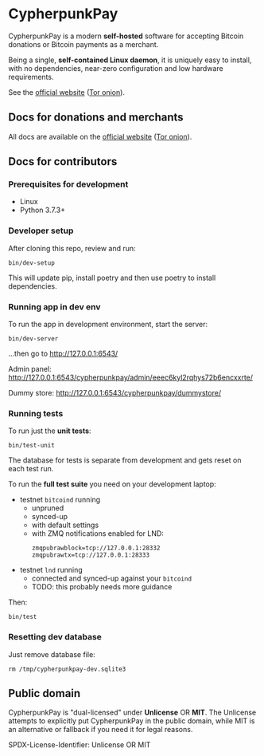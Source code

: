 # CypherpunkPay

CypherpunkPay is a modern **self-hosted** software for accepting Bitcoin donations or Bitcoin payments as a merchant.

Being a single, **self-contained Linux daemon**, it is uniquely easy to install, with no dependencies, near-zero configuration and low hardware requirements.

See the [official website](https://cypherpunkpay.org/) ([Tor onion](http://cypay73v4kp3i74splu2hv4yuruwhyzq4fxalyvmb76mrsgiwlaq7mqd.onion/)).

## Docs for donations and merchants

All docs are available on the [official website](https://cypherpunkpay.org/) ([Tor onion](http://cypay73v4kp3i74splu2hv4yuruwhyzq4fxalyvmb76mrsgiwlaq7mqd.onion/)).

## Docs for contributors

### Prerequisites for development

* Linux
* Python 3.7.3+

### Developer setup

After cloning this repo, review and run:

`bin/dev-setup`

This will update pip, install poetry and then use poetry to install dependencies.

### Running app in dev env

To run the app in development environment, start the server:

`bin/dev-server`

...then go to http://127.0.0.1:6543/

Admin panel:
http://127.0.0.1:6543/cypherpunkpay/admin/eeec6kyl2rqhys72b6encxxrte/

Dummy store:
http://127.0.0.1:6543/cypherpunkpay/dummystore/

### Running tests

To run just the **unit tests**:

`bin/test-unit`

The database for tests is separate from development and gets reset on each test run.

To run the **full test suite** you need on your development laptop:

* testnet `bitcoind` running
  * unpruned
  * synced-up
  * with default settings
  * with ZMQ notifications enabled for LND:
    ```
    zmqpubrawblock=tcp://127.0.0.1:28332
    zmqpubrawtx=tcp://127.0.0.1:28333
    ```
* testnet `lnd` running
  * connected and synced-up against your `bitcoind`
  * TODO: this probably needs more guidance

Then:

`bin/test`

### Resetting dev database

Just remove database file:

`rm /tmp/cypherpunkpay-dev.sqlite3`

## Public domain

CypherpunkPay is "dual-licensed" under **Unlicense** OR **MIT**.
The Unlicense attempts to explicitly put CypherpunkPay in the public domain,
while MIT is an alternative or fallback if you need it for legal reasons.

SPDX-License-Identifier: Unlicense OR MIT
